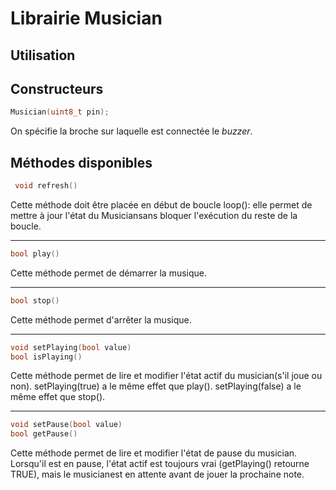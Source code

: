 # Librairie Musician

## Utilisation


## Constructeurs
```cpp
Musician(uint8_t pin);
```
On spécifie la broche sur laquelle est connectée le *buzzer*.

## Méthodes disponibles
```cpp
 void refresh()
```
Cette méthode doit être placée en début de boucle loop(): elle permet de mettre à jour l'état du Musiciansans bloquer l'exécution du reste de la boucle.

---
```cpp
bool play()
```
Cette méthode permet de démarrer la musique.

---
```cpp
bool stop()
```
Cette méthode permet d'arrêter la musique.

---
```cpp
void setPlaying(bool value)
bool isPlaying()
```
Cette méthode permet de lire et modifier l'état actif du musician(s'il joue ou non).
setPlaying(true) a le même effet que play(). 
setPlaying(false) a le même effet que stop(). 

---
```cpp
void setPause(bool value)
bool getPause()
```
Cette méthode permet de lire et modifier l'état de pause du musician. Lorsqu'il est en pause, l'état actif est toujours vrai (getPlaying() retourne TRUE), mais le musicianest en attente avant de jouer la prochaine note.


